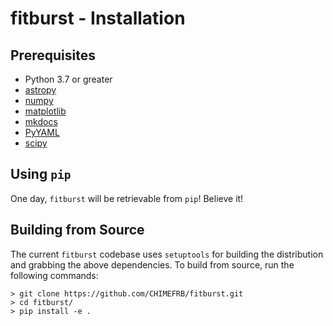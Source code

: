 # fitburst - Installation

## Prerequisites
* Python 3.7 or greater
* [astropy](https://docs.astropy.org/en/stable/install.html)
* [numpy](https://numpy.org/install/)
* [matplotlib](https://matplotlib.org/users/installing.html)
* [mkdocs](https://www.mkdocs.org/#installation)
* [PyYAML](https://pyyaml.org/wiki/PyYAMLDocumentation)
* [scipy](https://www.scipy.org/install.html)

## Using `pip`

One day, `fitburst` will be retrievable from `pip`! Believe it!

## Building from Source

The current `fitburst` codebase uses `setuptools` for building the distribution and grabbing the above dependencies. To build from source, run the following commands:

    > git clone https://github.com/CHIMEFRB/fitburst.git
    > cd fitburst/
    > pip install -e .
